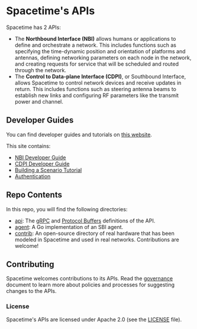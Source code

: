 # Spacetime's APIs

Spacetime has 2 APIs:
- The **Northbound Interface (NBI)** allows humans or applications to define and orchestrate a network. This includes functions such as specifying the time-dynamic position and orientation of platforms and antennas, defining networking parameters on each node in the network, and creating requests for service that will be scheduled and routed through the network. 
- The **Control to Data-plane Interface (CDPI)**, or Southbound Interface, allows Spacetime to control network devices and receive updates in return. This includes functions such as steering antenna beams to establish new links and configuring RF parameters like the transmit power and channel. 

## Developer Guides
You can find developer guides and tutorials on [this website](https://docs.spacetime.aalyria.com).

This site contains:
- [NBI Developer Guide](https://docs.spacetime.aalyria.com/nbi-developer-guide) 
- [CDPI Developer Guide](https://docs.spacetime.aalyria.com/southbound-interface-developer-guide)
- [Building a Scenario Tutorial](https://docs.spacetime.aalyria.com/scenario-building)
- [Authentication](https://docs.spacetime.aalyria.com/authentication)

## Repo Contents
In this repo, you will find the following directories:
- [api](/api): The [gRPC](https://grpc.io/) and [Protocol Buffers](https://protobuf.dev/) definitions of the API.
- [agent](/agent): A Go implementation of an SBI agent.
- [contrib](/contrib): An open-source directory of real hardware that has been modeled in Spacetime and used in real networks. Contributions are welcome!  

## Contributing
Spacetime welcomes contributions to its APIs. Read the [governance](GOVERNANCE.md) document to learn more about policies and processes for suggesting changes to the APIs.

### License
Spacetime's APIs are licensed under Apache 2.0 (see the [LICENSE](./LICENSE) file).
